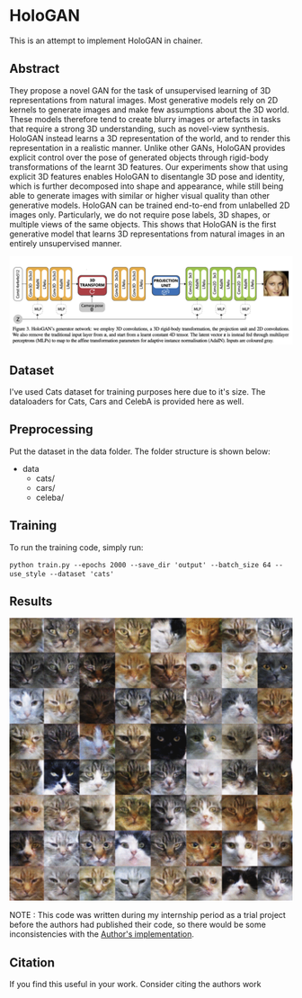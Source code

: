 # HoloGAN

This is an attempt to implement HoloGAN in chainer.

## Abstract

They propose a novel GAN for the task of unsupervised learning of 3D representations from natural images. Most generative models rely on 2D kernels to generate images and make few assumptions about the 3D world. These models therefore tend to create blurry images or artefacts in tasks that require a strong 3D understanding, such as novel-view synthesis. HoloGAN instead learns a 3D representation of the world, and to render this representation in a realistic manner. Unlike other GANs, HoloGAN provides explicit control over the pose of generated objects through rigid-body transformations of the learnt 3D features. Our experiments show that using explicit 3D features enables HoloGAN to disentangle 3D pose and identity, which is further decomposed into shape and appearance, while still being able to generate images with similar or higher visual quality than other generative models. HoloGAN can be trained end-to-end from unlabelled 2D images only. Particularly, we do not require pose labels, 3D shapes, or multiple views of the same objects. This shows that HoloGAN is the first generative model that learns 3D representations from natural images in an entirely unsupervised manner.

![model](images/model.png)
## Dataset

I've used Cats dataset for training purposes here due to it's size.
The dataloaders for Cats, Cars and CelebA is provided here as well.

## Preprocessing

Put the dataset in the data folder.
The folder structure is shown below:

- data 
  - cats/
  - cars/
  - celeba/

## Training

To run the training code, simply run:

```highlight bash
python train.py --epochs 2000 --save_dir 'output' --batch_size 64 --use_style --dataset 'cats' 
```

## Results

![cats](images/cats.png)


NOTE : This code was written during my internship period as a trial project before the authors had published their code, so there would be some inconsistencies with the [Author's implementation](https://github.com/thunguyenphuoc/HoloGAN).

## Citation

If you find this useful in your work. Consider citing the authors work
